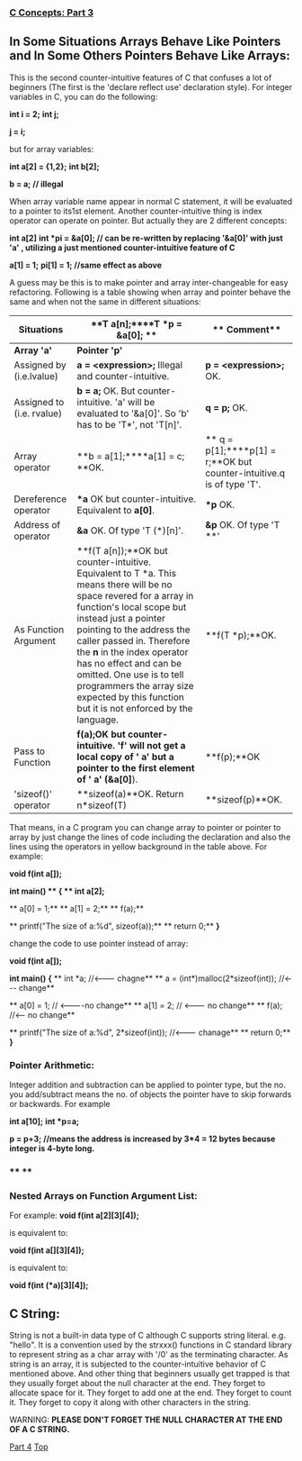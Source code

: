 
### [**C Concepts: Part 3**](https://ctatsujin.blogspot.hk/2013/01/c-concepts-part-3.html)

## **In Some Situations Arrays Behave Like Pointers and In Some Others Pointers Behave Like Arrays:**

This is the second counter-intuitive features of C that confuses a lot of beginners (The first is the &#39;declare reflect use&#39; declaration style). For integer variables in C, you can do the following:

**int i = 2;**
**int j;**

**j = i;**

but for array variables:

**int a[2] = {1,2};**
**int b[2];**

**b = a; // illegal**

When array variable name appear in normal C statement, it will be evaluated to a pointer to its1st element. Another counter-intuitive thing is index operator can operate on pointer. But actually they are 2 different concepts:

**int a[2]**
**int \*pi = &amp;a[0]; //  can be re-written by replacing &#39;&amp;a[0]&#39; with just &#39;a&#39; , utilizing a just mentioned counter-intuitive feature of C**

**a[1] = 1;**
**pi[1] = 1;  //same effect as above**

A guess may be this is to make pointer and array inter-changeable for easy refactoring. Following is a table showing when array and pointer behave the same and when not the same in different situations:

| **Situations** | **T a[n];****T \*p = &amp;a[0]; **|** Comment** |
| --- | --- | --- |
| **Array &#39;a&#39;** | **Pointer &#39;p&#39;** |
| Assigned by (i.e.lvalue) | **a = &lt;expression&gt;;** Illegal and counter-intuitive. | **p = &lt;expression&gt;;** OK. | Because &#39; **a**&#39; is evaluated as &#39;**&amp;a[0]**&#39;, a constant pointer value. |
| Assigned to (i.e. rvalue) | **b = a;** OK. But counter-intuitive. &#39;a&#39; will be evaluated to &#39;&amp;a[0]&#39;. So &#39;b&#39; has to be &#39;T\*&#39;, not &#39;T[n]&#39;. | **q = p;** OK. | Array behaves like Pointer. |
| Array operator | **b = a[1];****a[1] = c; **OK. |** q = p[1];****p[1] = r;**OK but counter-intuitive.q is of type &#39;T&#39;. | Pointer behaves like Array. |
| Dereference operator | **\*a** OK but counter-intuitive. Equivalent to **a[0]**. | **\*p** OK. | Array behaves like Pointer. |
| Address of operator | **&amp;a** OK. Of type &#39;T (\*)[n]&#39;. | **&amp;p** OK. Of type &#39;T \*\*&#39; | Behave differently. It is intuitive. |
| As Function Argument | **f(T a[n]);**OK but counter-intuitive. Equivalent to T \*a. This means there will be no space revered for a array in function&#39;s local scope but instead just a pointer pointing to the address the caller passed in. Therefore the **n** in the index operator has no effect and can be omitted. One use is to  tell programmers the array size expected by this function but it is not enforced by the language. | **f(T \*p);**OK. | Array behaves like pointer. |
| Pass to Function | **f(a);**OK but counter-intuitive. &#39;f&#39; will not get a local copy of &#39; **a**&#39; but a pointer to the first element of &#39; **a**&#39; (**&amp;a[0]**). | **f(p);**OK | Array behaves like pointer. |
| &#39;sizeof()&#39; operator | **sizeof(a)**OK. Return n\*sizeof(T) | **sizeof(p)**OK. | Behave differently. It is intuitive. |

That means, in a C program you can change array to pointer or pointer to array by just change the lines of code including the declaration and also the lines using the operators in yellow background in the table above. For example:

**void f(int a[]);**

**int main() **
**{**
**  int a[2];**

**  a[0] = 1;**
**  a[1] = 2;**
**  f(a);**

**  printf(&quot;The size of a:%d&quot;, sizeof(a));**
**  return 0;**
**}**

change the code to use pointer instead of array:

**void f(int a[]);**

**int main()**
**{**
**  int \*a; //&lt;--- chagne**
**  a = (int\*)malloc(2\*sizeof(int)); //&lt;--- change**

** a[0] = 1; // &lt;----no change**
** a[1] = 2; // &lt;--- no change**
** f(a); //&lt;-- no change**

**  printf(&quot;The size of a:%d&quot;, 2\*sizeof(int)); //&lt;--- chanage**
**  return 0;**
**}**

### **Pointer Arithmetic:**

Integer addition and subtraction can be applied to pointer type, but the no. you add/subtract means the no. of objects the pointer have to skip forwards or backwards. For example

**int a[10];**
**int \*p=a;**

**p = p+3; //means the address is increased by 3\*4 = 12 bytes because integer is 4-byte long.**

### ** **

### **Nested Arrays on Function Argument List:**

For example:
**void f(int a[2][3][4]);**

is equivalent to:

**void f(int a[][3][4]);**

is equivalent to:

**void f(int (\*a)[3][4]);**

## **C String:**

String is not a built-in data type of C although C supports string literal. e.g. &quot;hello&quot;. It is a convention used by the strxxx() functions in C standard library to represent string as a char array with &#39;/0&#39; as the terminating character. As string is an array, it is subjected to the counter-intuitive behavior of C mentioned above. And other thing that beginners usually get trapped is that they usually forget about the null character  at the end. They forget to allocate space for it. They forget to add one at the end. They forget to count it. They forget to copy it along with other characters in the string.

WARNING:
**PLEASE DON&#39;T FORGET THE NULL CHARACTER AT THE END OF A C STRING.**

[Part 4](https://github.com/winkeung/C-Concepts/blob/master/C_Concepts_Part4.md)
[Top](https://github.com/winkeung/C-Concepts/blob/master/README.md)

